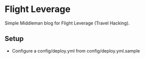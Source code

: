 Flight Leverage
===============

Simple Middleman blog for Flight Leverage (Travel Hacking).

## Setup

* Configure a config/deploy.yml from config/deploy.yml.sample

